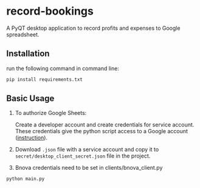 # record-bookings

A PyQT desktop application to record profits and expenses to Google spreadsheet.

## Installation

run the following command in command line:

```sh
pip install requirements.txt
```

## Basic Usage


1. To authorize Google Sheets:

   Create a developer account and create credentials for service account. These credentials give the python script access to a Google account ([instruction](https://pygsheets.readthedocs.io/en/stable/authorization.html#oauth-credentials)).
2. Download `.json` file with a service account and copy it to `secret/desktop_client_secret.json` file in the project.
3. Bnova credentials need to be set in clients/bnova_client.py

```sh
python main.py
```
